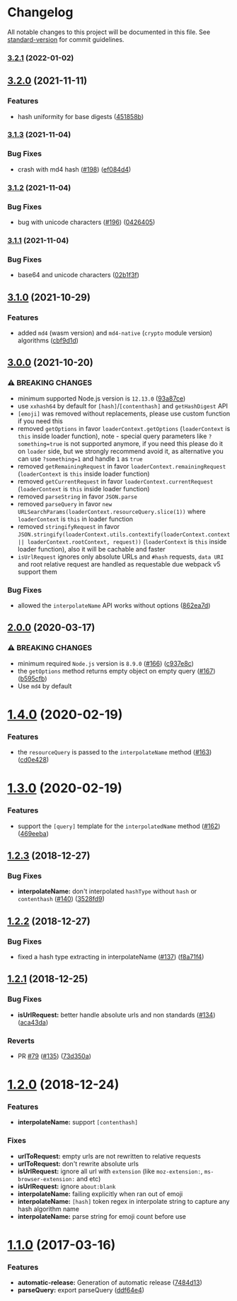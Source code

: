 # Changelog

All notable changes to this project will be documented in this file. See [standard-version](https://github.com/conventional-changelog/standard-version) for commit guidelines.

### [3.2.1](https://github.com/webpack/loader-utils/compare/v3.2.0...v3.2.1) (2022-01-02)

## [3.2.0](https://github.com/webpack/loader-utils/compare/v3.1.3...v3.2.0) (2021-11-11)


### Features

* hash uniformity for base digests ([451858b](https://github.com/webpack/loader-utils/commit/451858b0bb33911d52d2f03a6470fd2b86493b84))

### [3.1.3](https://github.com/webpack/loader-utils/compare/v3.1.2...v3.1.3) (2021-11-04)


### Bug Fixes

* crash with md4 hash ([#198](https://github.com/webpack/loader-utils/issues/198)) ([ef084d4](https://github.com/webpack/loader-utils/commit/ef084d43ba29ebf3c3c0ea0939a5c58adad0bba2))

### [3.1.2](https://github.com/webpack/loader-utils/compare/v3.1.1...v3.1.2) (2021-11-04)


### Bug Fixes

* bug with unicode characters ([#196](https://github.com/webpack/loader-utils/issues/196)) ([0426405](https://github.com/webpack/loader-utils/commit/04264056f951514955af7302510631f942276eec))

### [3.1.1](https://github.com/webpack/loader-utils/compare/v3.1.0...v3.1.1) (2021-11-04)


### Bug Fixes

* base64 and unicode characters ([02b1f3f](https://github.com/webpack/loader-utils/commit/02b1f3fe6d718870b5ee7abc64519a1b2b5b8531))

## [3.1.0](https://github.com/webpack/loader-utils/compare/v3.0.0...v3.1.0) (2021-10-29)


### Features

* added `md4` (wasm version) and `md4-native` (`crypto` module version) algorithms ([cbf9d1d](https://github.com/webpack/loader-utils/commit/cbf9d1dac866be50971d294c3baacda45527fb8e))

## [3.0.0](https://github.com/webpack/loader-utils/compare/v2.0.0...v3.0.0) (2021-10-20)


### ⚠ BREAKING CHANGES

* minimum supported Node.js version is `12.13.0` ([93a87ce](https://github.com/webpack/loader-utils/commit/93a87cefd41cc69de0bc1f9099f7d753ed8cd557))
* use `xxhash64` by default for `[hash]`/`[contenthash]` and `getHashDigest` API
* `[emoji]` was removed without replacements, please use custom function if you need this
* removed `getOptions` in favor `loaderContext.getOptions` (`loaderContext` is `this` inside loader function), note - special query parameters like `?something=true` is not supported anymore, if you need this please do it on `loader` side, but we strongly recommend avoid it, as alternative you can use `?something=1` and handle `1` as `true`
* removed `getRemainingRequest` in favor `loaderContext.remainingRequest` (`loaderContext` is `this` inside loader function)
* removed `getCurrentRequest` in favor `loaderContext.currentRequest` (`loaderContext` is `this` inside loader function)
* removed `parseString` in favor `JSON.parse`
* removed `parseQuery` in favor `new URLSearchParams(loaderContext.resourceQuery.slice(1))` where `loaderContext` is `this` in loader function
* removed `stringifyRequest` in favor `JSON.stringify(loaderContext.utils.contextify(loaderContext.context || loaderContext.rootContext, request))` (`loaderContext` is `this` inside loader function), also it will be cachable and faster
* `isUrlRequest` ignores only absolute URLs and `#hash` requests, `data URI` and root relative request are handled as requestable due webpack v5 support them

### Bug Fixes

* allowed the `interpolateName` API works without options ([862ea7d](https://github.com/webpack/loader-utils/commit/862ea7d1d0226558f2750bec36da02492d1e516d))

## [2.0.0](https://github.com/webpack/loader-utils/compare/v1.4.0...v2.0.0) (2020-03-17)


### ⚠ BREAKING CHANGES

* minimum required `Node.js` version is `8.9.0` ([#166](https://github.com/webpack/loader-utils/issues/166)) ([c937e8c](https://github.com/webpack/loader-utils/commit/c937e8c77231b42018be616b784a6b45eac86f8a))
* the `getOptions` method returns empty object on empty query ([#167](https://github.com/webpack/loader-utils/issues/167)) ([b595cfb](https://github.com/webpack/loader-utils/commit/b595cfba022d3f04f3d310dd570b0253e461605b))
* Use `md4` by default

<a name="1.4.0"></a>
# [1.4.0](https://github.com/webpack/loader-utils/compare/v1.3.0...v1.4.0) (2020-02-19)


### Features

* the `resourceQuery` is passed to the `interpolateName` method ([#163](https://github.com/webpack/loader-utils/issues/163)) ([cd0e428](https://github.com/webpack/loader-utils/commit/cd0e428))



<a name="1.3.0"></a>
# [1.3.0](https://github.com/webpack/loader-utils/compare/v1.2.3...v1.3.0) (2020-02-19)


### Features

* support the `[query]` template for the `interpolatedName` method ([#162](https://github.com/webpack/loader-utils/issues/162)) ([469eeba](https://github.com/webpack/loader-utils/commit/469eeba))



<a name="1.2.3"></a>
## [1.2.3](https://github.com/webpack/loader-utils/compare/v1.2.2...v1.2.3) (2018-12-27)


### Bug Fixes

* **interpolateName:** don't interpolated `hashType` without `hash` or `contenthash`  ([#140](https://github.com/webpack/loader-utils/issues/140)) ([3528fd9](https://github.com/webpack/loader-utils/commit/3528fd9))



<a name="1.2.2"></a>
## [1.2.2](https://github.com/webpack/loader-utils/compare/v1.2.1...v1.2.2) (2018-12-27)


### Bug Fixes

* fixed a hash type extracting in interpolateName ([#137](https://github.com/webpack/loader-utils/issues/137)) ([f8a71f4](https://github.com/webpack/loader-utils/commit/f8a71f4))



<a name="1.2.1"></a>
## [1.2.1](https://github.com/webpack/loader-utils/compare/v1.2.0...v1.2.1) (2018-12-25)


### Bug Fixes

* **isUrlRequest:** better handle absolute urls and non standards ([#134](https://github.com/webpack/loader-utils/issues/134)) ([aca43da](https://github.com/webpack/loader-utils/commit/aca43da))


### Reverts

* PR [#79](https://github.com/webpack/loader-utils/issues/79) ([#135](https://github.com/webpack/loader-utils/issues/135)) ([73d350a](https://github.com/webpack/loader-utils/commit/73d350a))



<a name="1.2.0"></a>
# [1.2.0](https://github.com/webpack/loader-utils/compare/v1.1.0...v1.2.0) (2018-12-24)


### Features

* **interpolateName:** support `[contenthash]`

### Fixes

* **urlToRequest:** empty urls are not rewritten to relative requests
* **urlToRequest:** don't rewrite absolute urls
* **isUrlRequest:** ignore all url with `extension` (like `moz-extension:`, `ms-browser-extension:` and etc)
* **isUrlRequest:** ignore `about:blank`
* **interpolateName:** failing explicitly when ran out of emoji
* **interpolateName:** `[hash]` token regex in interpolate string to capture any hash algorithm name
* **interpolateName:** parse string for emoji count before use



<a name="1.1.0"></a>
# [1.1.0](https://github.com/webpack/loader-utils/compare/v1.0.4...v1.1.0) (2017-03-16)


### Features

* **automatic-release:** Generation of automatic release ([7484d13](https://github.com/webpack/loader-utils/commit/7484d13))
* **parseQuery:** export parseQuery ([ddf64e4](https://github.com/webpack/loader-utils/commit/ddf64e4))
